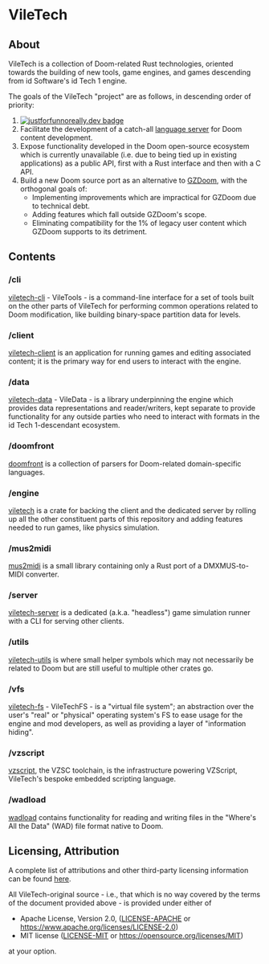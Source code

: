 # VileTech

## About

VileTech is a collection of Doom-related Rust technologies, oriented towards the building of new tools, game engines, and games descending from id Software's id Tech 1 engine.

The goals of the VileTech "project" are as follows, in descending order of priority:
1. [![justforfunnoreally.dev badge](https://img.shields.io/badge/justforfunnoreally-dev-9ff)](https://justforfunnoreally.dev)
2. Facilitate the development of a catch-all [language server](https://github.com/jerome-trc/doom-ls) for Doom content development.
3. Expose functionality developed in the Doom open-source ecosystem which is currently unavailable (i.e. due to being tied up in existing applications) as a public API, first with a Rust interface and then with a C API.
4. Build a new Doom source port as an alternative to [GZDoom](https://zdoom.org), with the orthogonal goals of:
	- Implementing improvements which are impractical for GZDoom due to technical debt.
	- Adding features which fall outside GZDoom's scope.
	- Eliminating compatibility for the 1% of legacy user content which GZDoom supports to its detriment.

## Contents

### /cli

[viletech-cli](/cli/README.md) - VileTools - is a command-line interface for a set of tools built on the other parts of VileTech for performing common operations related to Doom modification, like building binary-space partition data for levels.

### /client

[viletech-client](/client/README.md) is an application for running games and editing associated content; it is the primary way for end users to interact with the engine.

### /data

[viletech-data](/data/README.md) - VileData - is a library underpinning the engine which provides data representations and reader/writers, kept separate to provide functionality for any outside parties who need to interact with formats in the id Tech 1-descendant ecosystem.

### /doomfront

[doomfront](/doomfront/README.md) is a collection of parsers for Doom-related domain-specific languages.

### /engine

[viletech](/engine/README.md) is a crate for backing the client and the dedicated server by rolling up all the other constituent parts of this repository and adding features needed to run games, like physics simulation.

### /mus2midi

[mus2midi](/mus2midi/README.md) is a small library containing only a Rust port of a DMXMUS-to-MIDI converter.

### /server

[viletech-server](/server/README.md) is a dedicated (a.k.a. "headless") game simulation runner with a CLI for serving other clients.

### /utils

[viletech-utils](/utils/README.md) is where small helper symbols which may not necessarily be related to Doom but are still useful to multiple other crates go.

### /vfs

[viletech-fs](/vfs/README.md) - VileTechFS - is a "virtual file system"; an abstraction over the user's "real" or "physical" operating system's FS to ease usage for the engine and mod developers, as well as providing a layer of "information hiding".

### /vzscript

[vzscript](/vzscript/README.md), the VZSC toolchain, is the infrastructure powering VZScript, VileTech's bespoke embedded scripting language.

### /wadload

[wadload](/wadload/README.md) contains functionality for reading and writing files in the "Where's All the Data" (WAD) file format native to Doom.

## Licensing, Attribution

A complete list of attributions and other third-party licensing information can be found [here](/ATTRIB.md).

All VileTech-original source - i.e., that which is no way covered by the terms of the document provided above - is provided under either of

 * Apache License, Version 2.0, ([LICENSE-APACHE](LICENSE-APACHE) or https://www.apache.org/licenses/LICENSE-2.0)
 * MIT license ([LICENSE-MIT](LICENSE-MIT) or https://opensource.org/licenses/MIT)

at your option.

